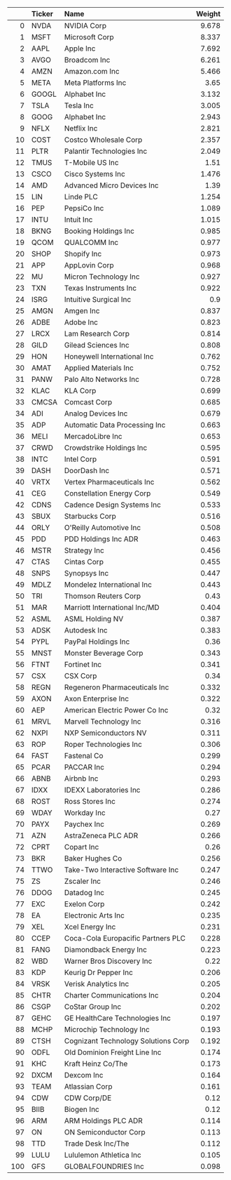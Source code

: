 |     | Ticker   | Name                                |   Weight |
|----:|:---------|:------------------------------------|---------:|
|   0 | NVDA     | NVIDIA Corp                         |    9.678 |
|   1 | MSFT     | Microsoft Corp                      |    8.337 |
|   2 | AAPL     | Apple Inc                           |    7.692 |
|   3 | AVGO     | Broadcom Inc                        |    6.261 |
|   4 | AMZN     | Amazon.com Inc                      |    5.466 |
|   5 | META     | Meta Platforms Inc                  |    3.65  |
|   6 | GOOGL    | Alphabet Inc                        |    3.132 |
|   7 | TSLA     | Tesla Inc                           |    3.005 |
|   8 | GOOG     | Alphabet Inc                        |    2.943 |
|   9 | NFLX     | Netflix Inc                         |    2.821 |
|  10 | COST     | Costco Wholesale Corp               |    2.357 |
|  11 | PLTR     | Palantir Technologies Inc           |    2.049 |
|  12 | TMUS     | T-Mobile US Inc                     |    1.51  |
|  13 | CSCO     | Cisco Systems Inc                   |    1.476 |
|  14 | AMD      | Advanced Micro Devices Inc          |    1.39  |
|  15 | LIN      | Linde PLC                           |    1.254 |
|  16 | PEP      | PepsiCo Inc                         |    1.089 |
|  17 | INTU     | Intuit Inc                          |    1.015 |
|  18 | BKNG     | Booking Holdings Inc                |    0.985 |
|  19 | QCOM     | QUALCOMM Inc                        |    0.977 |
|  20 | SHOP     | Shopify Inc                         |    0.973 |
|  21 | APP      | AppLovin Corp                       |    0.968 |
|  22 | MU       | Micron Technology Inc               |    0.927 |
|  23 | TXN      | Texas Instruments Inc               |    0.922 |
|  24 | ISRG     | Intuitive Surgical Inc              |    0.9   |
|  25 | AMGN     | Amgen Inc                           |    0.837 |
|  26 | ADBE     | Adobe Inc                           |    0.823 |
|  27 | LRCX     | Lam Research Corp                   |    0.814 |
|  28 | GILD     | Gilead Sciences Inc                 |    0.808 |
|  29 | HON      | Honeywell International Inc         |    0.762 |
|  30 | AMAT     | Applied Materials Inc               |    0.752 |
|  31 | PANW     | Palo Alto Networks Inc              |    0.728 |
|  32 | KLAC     | KLA Corp                            |    0.699 |
|  33 | CMCSA    | Comcast Corp                        |    0.685 |
|  34 | ADI      | Analog Devices Inc                  |    0.679 |
|  35 | ADP      | Automatic Data Processing Inc       |    0.663 |
|  36 | MELI     | MercadoLibre Inc                    |    0.653 |
|  37 | CRWD     | Crowdstrike Holdings Inc            |    0.595 |
|  38 | INTC     | Intel Corp                          |    0.591 |
|  39 | DASH     | DoorDash Inc                        |    0.571 |
|  40 | VRTX     | Vertex Pharmaceuticals Inc          |    0.562 |
|  41 | CEG      | Constellation Energy Corp           |    0.549 |
|  42 | CDNS     | Cadence Design Systems Inc          |    0.533 |
|  43 | SBUX     | Starbucks Corp                      |    0.516 |
|  44 | ORLY     | O'Reilly Automotive Inc             |    0.508 |
|  45 | PDD      | PDD Holdings Inc ADR                |    0.463 |
|  46 | MSTR     | Strategy Inc                        |    0.456 |
|  47 | CTAS     | Cintas Corp                         |    0.455 |
|  48 | SNPS     | Synopsys Inc                        |    0.447 |
|  49 | MDLZ     | Mondelez International Inc          |    0.443 |
|  50 | TRI      | Thomson Reuters Corp                |    0.43  |
|  51 | MAR      | Marriott International Inc/MD       |    0.404 |
|  52 | ASML     | ASML Holding NV                     |    0.387 |
|  53 | ADSK     | Autodesk Inc                        |    0.383 |
|  54 | PYPL     | PayPal Holdings Inc                 |    0.36  |
|  55 | MNST     | Monster Beverage Corp               |    0.343 |
|  56 | FTNT     | Fortinet Inc                        |    0.341 |
|  57 | CSX      | CSX Corp                            |    0.34  |
|  58 | REGN     | Regeneron Pharmaceuticals Inc       |    0.332 |
|  59 | AXON     | Axon Enterprise Inc                 |    0.322 |
|  60 | AEP      | American Electric Power Co Inc      |    0.32  |
|  61 | MRVL     | Marvell Technology Inc              |    0.316 |
|  62 | NXPI     | NXP Semiconductors NV               |    0.311 |
|  63 | ROP      | Roper Technologies Inc              |    0.306 |
|  64 | FAST     | Fastenal Co                         |    0.299 |
|  65 | PCAR     | PACCAR Inc                          |    0.294 |
|  66 | ABNB     | Airbnb Inc                          |    0.293 |
|  67 | IDXX     | IDEXX Laboratories Inc              |    0.286 |
|  68 | ROST     | Ross Stores Inc                     |    0.274 |
|  69 | WDAY     | Workday Inc                         |    0.27  |
|  70 | PAYX     | Paychex Inc                         |    0.269 |
|  71 | AZN      | AstraZeneca PLC ADR                 |    0.266 |
|  72 | CPRT     | Copart Inc                          |    0.26  |
|  73 | BKR      | Baker Hughes Co                     |    0.256 |
|  74 | TTWO     | Take-Two Interactive Software Inc   |    0.247 |
|  75 | ZS       | Zscaler Inc                         |    0.246 |
|  76 | DDOG     | Datadog Inc                         |    0.245 |
|  77 | EXC      | Exelon Corp                         |    0.242 |
|  78 | EA       | Electronic Arts Inc                 |    0.235 |
|  79 | XEL      | Xcel Energy Inc                     |    0.231 |
|  80 | CCEP     | Coca-Cola Europacific Partners PLC  |    0.228 |
|  81 | FANG     | Diamondback Energy Inc              |    0.223 |
|  82 | WBD      | Warner Bros Discovery Inc           |    0.22  |
|  83 | KDP      | Keurig Dr Pepper Inc                |    0.206 |
|  84 | VRSK     | Verisk Analytics Inc                |    0.205 |
|  85 | CHTR     | Charter Communications Inc          |    0.204 |
|  86 | CSGP     | CoStar Group Inc                    |    0.202 |
|  87 | GEHC     | GE HealthCare Technologies Inc      |    0.197 |
|  88 | MCHP     | Microchip Technology Inc            |    0.193 |
|  89 | CTSH     | Cognizant Technology Solutions Corp |    0.192 |
|  90 | ODFL     | Old Dominion Freight Line Inc       |    0.174 |
|  91 | KHC      | Kraft Heinz Co/The                  |    0.173 |
|  92 | DXCM     | Dexcom Inc                          |    0.164 |
|  93 | TEAM     | Atlassian Corp                      |    0.161 |
|  94 | CDW      | CDW Corp/DE                         |    0.12  |
|  95 | BIIB     | Biogen Inc                          |    0.12  |
|  96 | ARM      | ARM Holdings PLC ADR                |    0.114 |
|  97 | ON       | ON Semiconductor Corp               |    0.113 |
|  98 | TTD      | Trade Desk Inc/The                  |    0.112 |
|  99 | LULU     | Lululemon Athletica Inc             |    0.105 |
| 100 | GFS      | GLOBALFOUNDRIES Inc                 |    0.098 |